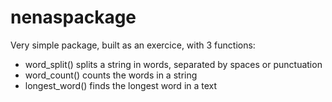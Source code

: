 # nenaspackage
Very simple package, built as an exercice, with 3 functions:
- word_split() splits a string in words, separated by spaces or punctuation
- word_count() counts the words in a string
- longest_word() finds the longest word in a text
